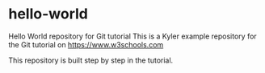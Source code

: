 # hello-world
Hello World repository for Git tutorial
This is a Kyler example repository for the Git tutorial on https://www.w3schools.com

This repository is built step by step in the tutorial.
